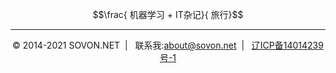 

```math
\frac{  机器学习 + IT杂记}{ 旅行}
```

---

<div class="footer" align="center">
 &copy; 2014-2021 SOVON.NET&nbsp;&nbsp;|&nbsp;&nbsp;
 联系我:<a href="mailto:about@sovon.net">about@sovon.net</a>&nbsp;&nbsp;|&nbsp;&nbsp;
 <a href="http://beian.miit.gov.cn">辽ICP备14014239号-1</a> 
</div>

